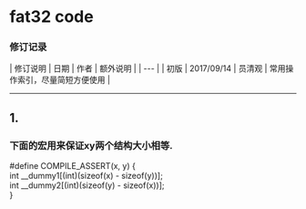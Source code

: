 ﻿# fat32 code

### 修订记录
| 修订说明 | 日期 | 作者 | 额外说明 |
| --- |
| 初版 | 2017/09/14 | 员清观 | 常用操作索引，尽量简短方便使用 |

----

## 1.
### 下面的宏用来保证xy两个结构大小相等.
  #define COMPILE_ASSERT(x, y) {\
      int __dummy1[(int)(sizeof(x) - sizeof(y))];\
      int __dummy2[(int)(sizeof(y) - sizeof(x))];\
  }
